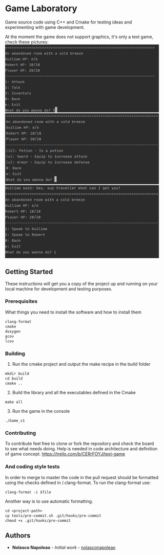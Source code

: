 # Game Laboratory

Game source code using C++ and Cmake for testing ideas and experimenting with game development.

At the moment the game does not support graphics, it's only a text game, check these pictures:
![Game_v1-menu](/demo/Demo1.png)
![Game_v1-inventory](/demo/Demo2.png)
![Game_v1-talk](/demo/Demo3.png)

## Getting Started

These instructions will get you a copy of the project up and running on your local machine for development and testing purposes.

### Prerequisites

What things you need to install the software and how to install them

```
clang-format
cmake
doxygen
gcov
lcov
```

### Building

1. Run the cmake project and output the make recipe in the build folder
```
mkdir build
cd build
cmake ..
```

2. Build the library and all the executables defined in the Cmake 
```
make all
```

3. Run the game in the console
```
./Game_v1
```

### Contributing
To contribute feel free to clone or fork the repository and check the board to see what needs doing.
Help is needed in code architecture and definition of game concept.
https://trello.com/b/CERrFOYJ/text-game

### And coding style tests

In order to merge to master the code in the pull request should be formatted using the checks defined in <project>/.clang-format. To run the clang-format use:
```
clang-format -i $file
```

Another way is to use automatic formatting.
```
cd <project-path>
cp tools/pre-commit.sh .git/hooks/pre-commit
chmod +x .git/hooks/pre-commit
```

## Authors

* **Nolasco Napoleao** - *Initial work* - [nolasconapoleao](https://github.com/nolasconapoleao)
